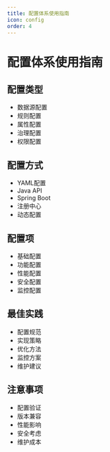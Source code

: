 ```yaml
---
title: 配置体系使用指南
icon: config
order: 4
---
```


# 配置体系使用指南

## 配置类型
- 数据源配置
- 规则配置
- 属性配置
- 治理配置
- 权限配置

## 配置方式
- YAML配置
- Java API
- Spring Boot
- 注册中心
- 动态配置

## 配置项
- 基础配置
- 功能配置
- 性能配置
- 安全配置
- 监控配置

## 最佳实践
- 配置规范
- 实现策略
- 优化方法
- 监控方案
- 维护建议

## 注意事项
- 配置验证
- 版本兼容
- 性能影响
- 安全考虑
- 维护成本
